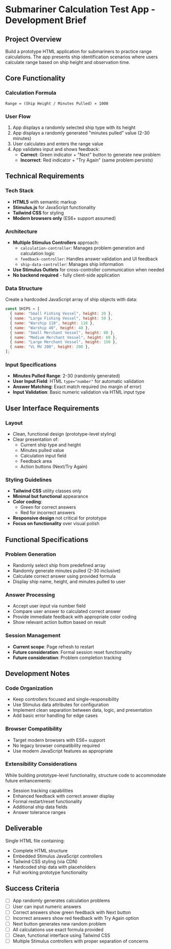 # Submariner Calculation Test App - Development Brief

## Project Overview
Build a prototype HTML application for submariners to practice range calculations. The app presents ship identification scenarios where users calculate range based on ship height and observation time.

## Core Functionality

### Calculation Formula
```
Range = (Ship Height / Minutes Pulled) × 1000
```

### User Flow
1. App displays a randomly selected ship type with its height
2. App displays a randomly generated "minutes pulled" value (2-30 minutes)
3. User calculates and enters the range value
4. App validates input and shows feedback:
   - **Correct**: Green indicator + "Next" button to generate new problem
   - **Incorrect**: Red indicator + "Try Again" (same problem persists)

## Technical Requirements

### Tech Stack
- **HTML5** with semantic markup
- **Stimulus.js** for JavaScript functionality
- **Tailwind CSS** for styling
- **Modern browsers only** (ES6+ support assumed)

### Architecture
- **Multiple Stimulus Controllers** approach:
  - `calculation-controller`: Manages problem generation and calculation logic
  - `feedback-controller`: Handles answer validation and UI feedback
  - `ship-data-controller`: Manages ship information
- **Use Stimulus Outlets** for cross-controller communication when needed
- **No backend required** - fully client-side application

### Data Structure
Create a hardcoded JavaScript array of ship objects with data:
```javascript
const SHIPS = [
  { name: "Small Fishing Vessel", height: 20 },
  { name: "Large Fishing Vessel", height: 50 },
  { name: "Warship 110", height: 110 },
  { name: "Warship 40", height: 40 },
  { name: "Small Merchant Vessel", height: 80 },
  { name: "Medium Merchant Vessel", height: 60 },
  { name: "Large Merchant Vessel", height: 150 },
  { name: "VL MV 200", height: 200 },
];
```

### Input Specifications
- **Minutes Pulled Range**: 2-30 (randomly generated)
- **User Input Field**: HTML `type="number"` for automatic validation
- **Answer Matching**: Exact match required (no margin of error)
- **Input Validation**: Basic numeric validation via HTML input type

## User Interface Requirements

### Layout
- Clean, functional design (prototype-level styling)
- Clear presentation of:
  - Current ship type and height
  - Minutes pulled value
  - Calculation input field
  - Feedback area
  - Action buttons (Next/Try Again)

### Styling Guidelines
- **Tailwind CSS** utility classes only
- **Minimal but functional** appearance
- **Color coding**:
  - Green for correct answers
  - Red for incorrect answers
- **Responsive design** not critical for prototype
- **Focus on functionality** over visual polish

## Functional Specifications

### Problem Generation
- Randomly select ship from predefined array
- Randomly generate minutes pulled (2-30 inclusive)
- Calculate correct answer using provided formula
- Display ship name, height, and minutes pulled to user

### Answer Processing
- Accept user input via number field
- Compare user answer to calculated correct answer
- Provide immediate feedback with appropriate color coding
- Show relevant action button based on result

### Session Management
- **Current scope**: Page refresh to restart
- **Future consideration**: Formal session reset functionality
- **Future consideration**: Problem completion tracking

## Development Notes

### Code Organization
- Keep controllers focused and single-responsibility
- Use Stimulus data attributes for configuration
- Implement clean separation between data, logic, and presentation
- Add basic error handling for edge cases

### Browser Compatibility
- Target modern browsers with ES6+ support
- No legacy browser compatibility required
- Use modern JavaScript features as appropriate

### Extensibility Considerations
While building prototype-level functionality, structure code to accommodate future enhancements:
- Session tracking capabilities
- Enhanced feedback with correct answer display
- Formal restart/reset functionality
- Additional ship data fields
- Answer tolerance ranges

## Deliverable
Single HTML file containing:
- Complete HTML structure
- Embedded Stimulus JavaScript controllers
- Tailwind CSS styling (via CDN)
- Hardcoded ship data with placeholders
- Full working prototype functionality

## Success Criteria
- [ ] App randomly generates calculation problems
- [ ] User can input numeric answers
- [ ] Correct answers show green feedback with Next button
- [ ] Incorrect answers show red feedback with Try Again option
- [ ] Next button generates new random problem
- [ ] All calculations use exact formula provided
- [ ] Clean, functional interface using Tailwind CSS
- [ ] Multiple Stimulus controllers with proper separation of concerns
